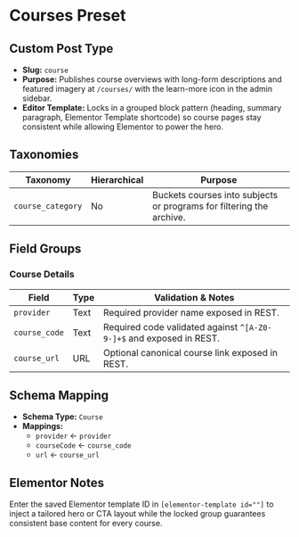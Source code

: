 # Courses Preset

## Custom Post Type

- **Slug:** `course`
- **Purpose:** Publishes course overviews with long-form descriptions and featured imagery at `/courses/` with the learn-more icon in the admin sidebar.
- **Editor Template:** Locks in a grouped block pattern (heading, summary paragraph, Elementor Template shortcode) so course pages stay consistent while allowing Elementor to power the hero.

## Taxonomies

| Taxonomy | Hierarchical | Purpose |
| --- | --- | --- |
| `course_category` | No | Buckets courses into subjects or programs for filtering the archive. |

## Field Groups

### Course Details

| Field | Type | Validation & Notes |
| --- | --- | --- |
| `provider` | Text | Required provider name exposed in REST. |
| `course_code` | Text | Required code validated against `^[A-Z0-9-]+$` and exposed in REST. |
| `course_url` | URL | Optional canonical course link exposed in REST. |

## Schema Mapping

- **Schema Type:** `Course`
- **Mappings:**
  - `provider` ← `provider`
  - `courseCode` ← `course_code`
  - `url` ← `course_url`

## Elementor Notes

Enter the saved Elementor template ID in `[elementor-template id=""]` to inject a tailored hero or CTA layout while the locked group guarantees consistent base content for every course.
